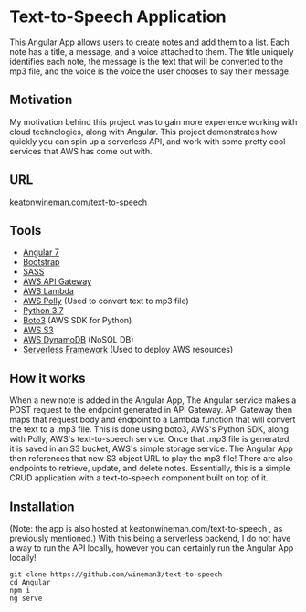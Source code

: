 # Text-to-Speech Application
This Angular App allows users to create notes and add them to a list. Each note has a title, a message, and a voice attached to them. The title uniquely identifies each note, the message is the text that will be converted to the mp3 file, and the voice is the voice the user chooses to say their message. 

## Motivation
My motivation behind this project was to gain more experience working with cloud technologies, along with Angular. This project demonstrates how quickly you can spin up a serverless API, and work with some pretty cool services that AWS has come out with.

## URL

[keatonwineman.com/text-to-speech](keatonwiwneman.com/text-to-speech)

## Tools

 - [Angular 7](https://angular.io/)
 - [Bootstrap](https://getbootstrap.com/)
 - [SASS](https://sass-lang.com/)
 - [AWS API Gateway](https://aws.amazon.com/api-gateway/)
 - [AWS Lambda](https://aws.amazon.com/lambda/)
 - [AWS Polly](https://aws.amazon.com/polly/) (Used to convert text to mp3 file)
 - [Python 3.7](https://www.python.org) 
 - [Boto3](https://boto3.amazonaws.com/v1/documentation/api/latest/index.html?id=docs_gateway) (AWS SDK for Python)
 - [AWS S3](https://aws.amazon.com/s3/) 
 - [AWS DynamoDB](https://aws.amazon.com/dynamodb/) (NoSQL DB)
 - [Serverless Framework](https://serverless.com/) (Used to deploy AWS resources)

## How it works

When a new note is added in the Angular App, The Angular service makes a POST request to the endpoint generated in API Gateway. API Gateway then maps that request body and endpoint to a Lambda function that will convert the text to a .mp3 file. This is done using boto3, AWS's Python SDK, along with Polly, AWS's text-to-speech service. Once that .mp3 file is generated, it is saved in an S3 bucket, AWS's simple storage service. The Angular App then references that new S3 object URL to play the mp3 file! There are also endpoints to retrieve, update, and delete notes. Essentially, this is a simple CRUD application with a text-to-speech component built on top of it.

## Installation
(Note: the app is also hosted at keatonwineman.com/text-to-speech , as previously mentioned.)
With this being a serverless backend, I do not have a way to run the API locally, however you can certainly run the Angular App locally!  

 `git clone https://github.com/wineman3/text-to-speech`  
 `cd Angular`  
 `npm i`  
 `ng serve`
